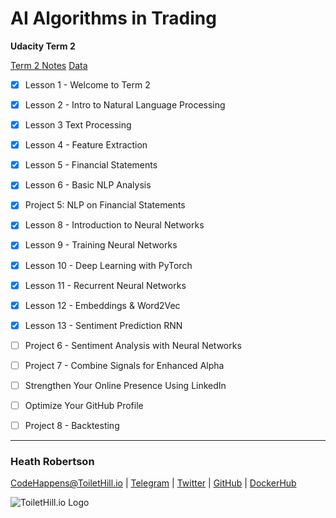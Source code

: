 # AI Algorithms in Trading
**Udacity Term 2**

[Term 2 Notes](./term_2_notes.ipynb)
[Data](./DATA.ipynb)

- [x] Lesson 1 - Welcome to Term 2
- [x] Lesson 2 - Intro to Natural Language Processing
- [x] Lesson 3 Text Processing
- [x] Lesson 4 - Feature Extraction
- [x] Lesson 5 - Financial Statements
- [x] Lesson 6 - Basic NLP Analysis
- [x] Project 5: NLP on Financial Statements
- [x] Lesson 8 - Introduction to Neural Networks
- [x] Lesson 9 - Training Neural Networks
- [x] Lesson 10 - Deep Learning with PyTorch
- [x] Lesson 11 - Recurrent Neural Networks
- [x] Lesson 12 - Embeddings & Word2Vec
- [x] Lesson 13 - Sentiment Prediction RNN
- [ ] Project 6 - Sentiment Analysis with Neural Networks
- [ ] Project 7 - Combine Signals for Enhanced Alpha
- [ ] Strengthen Your Online Presence Using LinkedIn
- [ ] Optimize Your GitHub Profile
- [ ] Project 8 - Backtesting


___
### Heath Robertson
[CodeHappens@ToiletHill.io](mailto:CodeHappens@ToiletHill.io?subject=[GitHub]%20Repo) | [Telegram](http://t.me/heathdrobertson) | [Twitter](https://twitter.com/heathdrobertson) | [GitHub](https://github.com/heathdrobertson) | [DockerHub](https://hub.docker.com/u/heathdrobertson)


![ToiletHill.io Logo](https://heathdrobertson.github.io/images/logo/ToiletHill.png)
